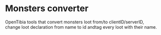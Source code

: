 # Monsters converter
 OpenTibia tools that convert monsters loot from/to clientID/serverID, change loot declaration from name to id andtag every loot with their name.
